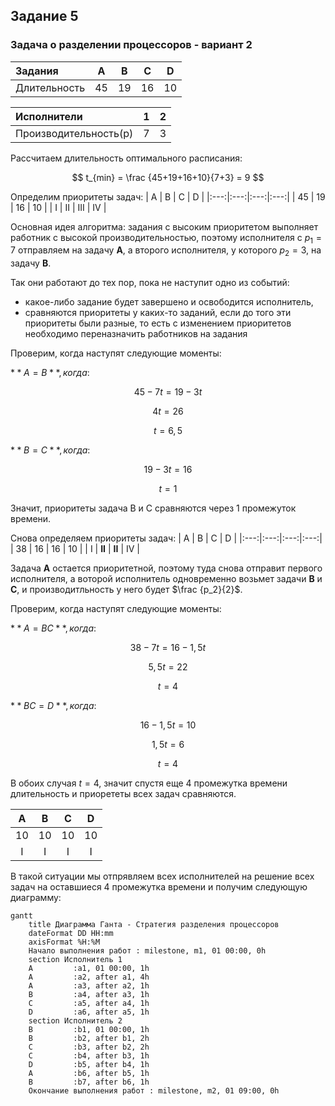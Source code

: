 ## Задание 5
### Задача о разделении процессоров - вариант 2


| Задания      |  A  |  B  |  C  |  D  |
|:-------------|:---:|:---:|:---:|:---:|
| Длительность |  45 |  19 |  16 |   10 |


| Исполнители         |  1  |  2  |
|:-------------------|:---:|:---:|
| Производительность(p)  |  7  |  3  |

Рассчитаем длительность оптимального расписания:

$$  
t_{min} = \frac {45+19+16+10}{7+3}  = 9
$$  

Определим приоритеты задач: 
|  A  |  B  |  C  |  D  |
|:---:|:---:|:---:|:---:|
|  45 |  19 |  16 |   10 |
|  I  |  II  |  III  |  IV  |


Основная идея алгоритма: задания с высоким приоритетом выполняет работник с высокой производительностью, поэтому исполнителя c $p_1 = 7$ отправляем на задачу **A**, а второго исполнителя, у которого $p_2 = 3$, на задачу **B**.

Так они работают до тех пор, пока не наступит одно из событий:
- какое-либо задание будет завершено и освободится исполнитель,
- сравняются приоритеты у каких-то заданий, если до того эти приоритеты были разные, то есть с изменением приоритетов необходимо переназначить работников на задания

Проверим, когда наступят следующие моменты:

$**A=B**, когда:$

$$
45 - 7t = 19 -3t
$$

$$
4t = 26
$$

$$
t = 6,5
$$


$**B = C**, когда:$

$$
19 -3t = 16
$$

$$
t = 1
$$

Значит, приоритеты задача B и C сравняются через 1 промежуток времени.

Снова определяем приоритеты задач: 
|  A  |  B  |  C  |  D  |
|:---:|:---:|:---:|:---:|
|  38 |  16 |  16 |   10 |
|  I  |  **II**  |  **II** |  IV  |

Задача **A** остается приоритетной, поэтому туда снова отправит первого исполнителя, а воторой исполнитель одновременно возьмет задачи **B** и **С**, и производитльность у него будет $\frac {p_2}{2}$.

Проверим, когда наступят следующие моменты:

$**A=BС**, когда:$

$$
38 - 7t = 16 - 1,5t
$$

$$
5,5t = 22
$$

$$
t = 4
$$

$**BС=D**, когда:$

$$
16 - 1,5t = 10
$$

$$
1,5t = 6
$$

$$
t = 4
$$

В обоих случая $t=4$, значит спустя еще 4 промежутка времени длительность и приорететы всех задач сравняются.

|  A  |  B  |  C  |  D  |
|:---:|:---:|:---:|:---:|
|  10 |  10 |  10 |   10 |
|  I  |  I|  I |  I  |

В такой ситуации мы отпрявляем всех исполнителей на решение всех задач на оставшиеся 4 промежутка времени и получим следующую диаграмму:

```mermaid
gantt
    title Диаграмма Ганта - Стратегия разделения процессоров
    dateFormat DD HH:mm    
    axisFormat %H:%M
    Начало выполнения работ : milestone, m1, 01 00:00, 0h
    section Исполнитель 1
    A         :a1, 01 00:00, 1h
    A         :a2, after a1, 4h
    A         :a3, after a2, 1h
    B         :a4, after a3, 1h
    C         :a5, after a4, 1h
    D         :a6, after a5, 1h
    section Исполнитель 2
    B         :b1, 01 00:00, 1h
    B         :b2, after b1, 2h
    C         :b3, after b2, 2h
    C         :b4, after b3, 1h
    D         :b5, after b4, 1h
    A         :b6, after b5, 1h
    B         :b7, after b6, 1h
    Окончание выполнения работ : milestone, m2, 01 09:00, 0h
```

